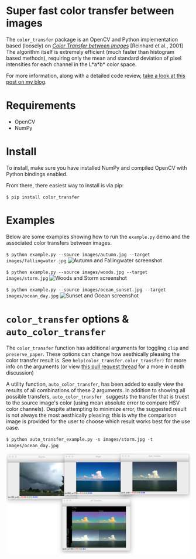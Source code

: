 Super fast color transfer between images
==============

The <code>color_transfer</code> package is an OpenCV and Python implementation based (loosely) on [*Color Transfer between Images*](http://www.thegooch.org/Publications/PDFs/ColorTransfer.pdf) [Reinhard et al., 2001] The algorithm itself is extremely efficient (much faster than histogram based methods), requiring only the mean and standard deviation of pixel intensities for each channel in the L\*a\*b\* color space.

For more information, along with a detailed code review, [take a look at this post on my blog](http://www.pyimagesearch.com/2014/06/30/super-fast-color-transfer-images/).

# Requirements
- OpenCV
- NumPy

# Install
To install, make sure you have installed NumPy and compiled OpenCV with Python bindings enabled.

From there, there easiest way to install is via pip:

`$ pip install color_transfer`

# Examples
Below are some examples showing how to run the <code>example.py</code> demo and the associated color transfers between images.

`$ python example.py --source images/autumn.jpg --target images/fallingwater.jpg`
![Autumn and Fallingwater screenshot](docs/images/autumn_fallingwater.png?raw=true)

`$ python example.py --source images/woods.jpg --target images/storm.jpg`
![Woods and Storm screenshot](docs/images/woods_storm.png?raw=true)

`$ python example.py --source images/ocean_sunset.jpg --target images/ocean_day.jpg`
![Sunset and Ocean screenshot](docs/images/sunset_ocean.png?raw=true)

# `color_transfer` options & `auto_color_transfer `

The `color_transfer` function has additional arguments for toggling `clip` and `preserve_paper`.  These options can change how aesthically pleasing the color transfer result is.  See `help(color_transfer.color_transfer)` for more info on the arguments (or view [this pull request thread](https://github.com/jrosebr1/color_transfer/pull/5) for a more in depth discussion)

A utility function, `auto_color_transfer`, has been added to easily view the results of all combinations of these 2 arguments.  In addition to showing all possible transfers, `auto_color_transfer ` suggests the transfer that is truest to the source image's color (using mean absolute error to compare HSV color channels).  Despite attempting to minimize error, the suggested result is not always the most aesthically pleasing; this is why the comparison image is provided for the user to choose which result works best for the use case.

`$ python auto_transfer_example.py -s images/storm.jpg -t images/ocean_day.jpg`

<img src=docs/images/auto_transfer.png>

